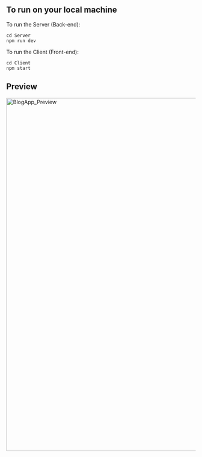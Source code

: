 
## To run on your local machine

To run the Server (Back-end):
```
cd Server
npm run dev
```

To run the Client (Front-end):
```
cd Client
npm start
```

## Preview
<img width="938" alt="BlogApp_Preview" src="https://user-images.githubusercontent.com/76413679/172229786-eb3fd538-f9d7-4c7a-88e2-9b03779b441a.png">
